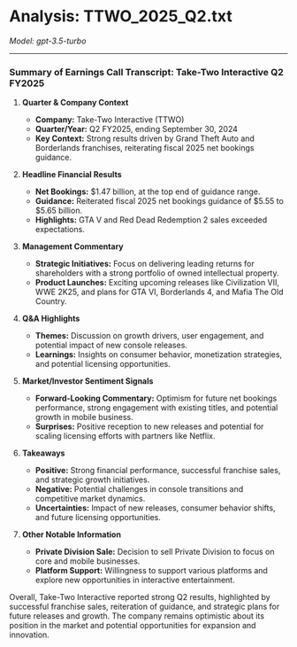# Analysis: TTWO_2025_Q2.txt

*Model: gpt-3.5-turbo*

---

### Summary of Earnings Call Transcript: Take-Two Interactive Q2 FY2025

1. **Quarter & Company Context**
   - **Company:** Take-Two Interactive (TTWO)
   - **Quarter/Year:** Q2 FY2025, ending September 30, 2024
   - **Key Context:** Strong results driven by Grand Theft Auto and Borderlands franchises, reiterating fiscal 2025 net bookings guidance.

2. **Headline Financial Results**
   - **Net Bookings:** $1.47 billion, at the top end of guidance range.
   - **Guidance:** Reiterated fiscal 2025 net bookings guidance of $5.55 to $5.65 billion.
   - **Highlights:** GTA V and Red Dead Redemption 2 sales exceeded expectations.

3. **Management Commentary**
   - **Strategic Initiatives:** Focus on delivering leading returns for shareholders with a strong portfolio of owned intellectual property.
   - **Product Launches:** Exciting upcoming releases like Civilization VII, WWE 2K25, and plans for GTA VI, Borderlands 4, and Mafia The Old Country.

4. **Q&A Highlights**
   - **Themes:** Discussion on growth drivers, user engagement, and potential impact of new console releases.
   - **Learnings:** Insights on consumer behavior, monetization strategies, and potential licensing opportunities.

5. **Market/Investor Sentiment Signals**
   - **Forward-Looking Commentary:** Optimism for future net bookings performance, strong engagement with existing titles, and potential growth in mobile business.
   - **Surprises:** Positive reception to new releases and potential for scaling licensing efforts with partners like Netflix.

6. **Takeaways**
   - **Positive:** Strong financial performance, successful franchise sales, and strategic growth initiatives.
   - **Negative:** Potential challenges in console transitions and competitive market dynamics.
   - **Uncertainties:** Impact of new releases, consumer behavior shifts, and future licensing opportunities.

7. **Other Notable Information**
   - **Private Division Sale:** Decision to sell Private Division to focus on core and mobile businesses.
   - **Platform Support:** Willingness to support various platforms and explore new opportunities in interactive entertainment.

Overall, Take-Two Interactive reported strong Q2 results, highlighted by successful franchise sales, reiteration of guidance, and strategic plans for future releases and growth. The company remains optimistic about its position in the market and potential opportunities for expansion and innovation.